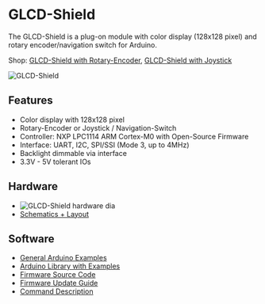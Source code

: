 # GLCD-Shield
The GLCD-Shield is a plug-on module with color display (128x128 pixel) and rotary encoder/navigation switch for Arduino.

Shop: 
[GLCD-Shield with Rotary-Encoder](http://www.watterott.com/en/Arduino-GLCD-Shield), 
[GLCD-Shield with Joystick](http://www.watterott.com/en/Arduino-GLCD-Shield-Joystick)

![GLCD-Shield](https://raw.github.com/watterott/GLCD-Shield/master/img/glcd-shield.jpg)


## Features
* Color display with 128x128 pixel
* Rotary-Encoder or Joystick / Navigation-Switch
* Controller: NXP LPC1114 ARM Cortex-M0 with Open-Source Firmware
* Interface: UART, I2C, SPI/SSI (Mode 3, up to 4MHz)
* Backlight dimmable via interface
* 3.3V - 5V tolerant IOs


## Hardware
* ![GLCD-Shield hardware dia](https://raw.github.com/watterott/GLCD-Shield/master/img/hw_dia.png)
* [Schematics + Layout](https://github.com/watterott/GLCD-Shield/tree/master/pcb)


## Software
* [General Arduino Examples](https://github.com/watterott/MI0283QT-Adapter/tree/master/fw/examples)
* [Arduino Library with Examples](https://github.com/watterott/Arduino-Libs)
* [Firmware Source Code](https://github.com/watterott/MI0283QT-Adapter/tree/master/fw)
* [Firmware Update Guide](https://github.com/watterott/MI0283QT-Adapter/blob/master/fw/update_guide/README.md)
* [Command Description](https://github.com/watterott/MI0283QT-Adapter/blob/master/fw/docu/README.md)
